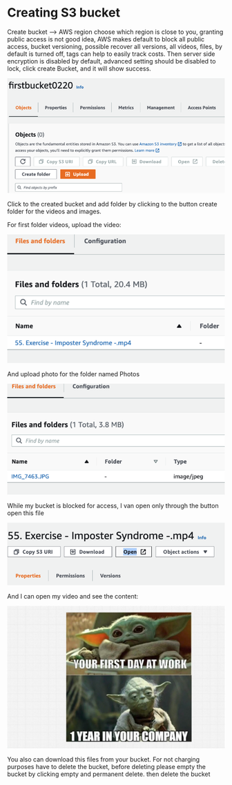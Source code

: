 # Creating S3 bucket

Create bucket --> AWS region choose which region is close to you, granting public access is not good idea, AWS makes default to block all public access, bucket versioning, possible recover all versions, all videos, files, by default is turned off, tags can help to easily track costs.
Then server side encryption is disabled by default, advanced setting should be disabled to lock, click create Bucket, and it will show success.

![bucket](1.png)

Click to the created bucket and add folder by clicking to the button create folder for the videos and images.

For first folder videos, upload the video:

![video](2.png)

And upload photo for the folder named Photos

![photo](3.png)

While my bucket is blocked for access, I van open only through the button open this file

![open](4.png)

And I can open my video and see the content:

![video2](5.png)

You also can download this files from your bucket. For not charging purposes have to delete the bucket, before deleting please empty the bucket by clicking empty and permanent delete.
then delete the bucket
